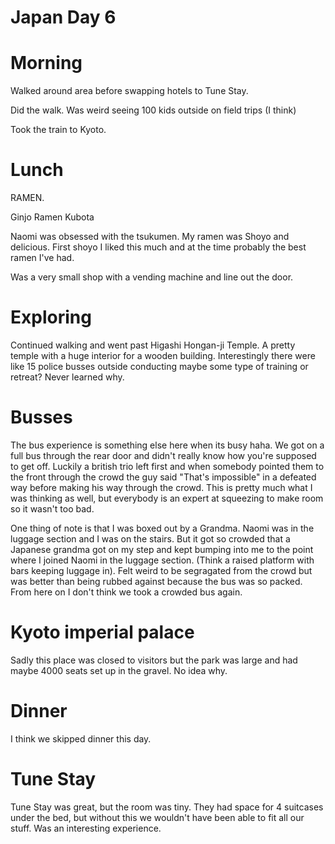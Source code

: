 # Japan Day 6

# Morning

Walked around area before swapping hotels to Tune Stay. 

Did the walk. Was weird seeing 100 kids outside on field trips (I think)

Took the train to Kyoto.

# Lunch

RAMEN. 

Ginjo Ramen Kubota

Naomi was obsessed with the tsukumen. My ramen was Shoyo and delicious. First shoyo I liked this much and at the time probably the best ramen I've had.

Was a very small shop with a vending machine and line out the door.

# Exploring

Continued walking and went past Higashi Hongan-ji Temple. A pretty temple with a huge interior for a wooden building. Interestingly there were like 15 police busses outside conducting maybe some type of training or retreat? Never learned why.

# Busses

The bus experience is something else here when its busy haha. We got on a full bus through the rear door and didn't really know how you're supposed to get off. Luckily a british trio left first and when somebody pointed them to the front through the crowd the guy said "That's impossible" in a defeated way before making his way through the crowd. This is pretty much what I was thinking as well, but everybody is an expert at squeezing to make room so it wasn't too bad.

One thing of note is that I was boxed out by a Grandma. Naomi was in the luggage section and I was on the stairs. But it got so crowded that a Japanese grandma got on my step and kept bumping into me to the point where I joined Naomi in the luggage section. (Think a raised platform with bars keeping luggage in). Felt weird to be segragated from the crowd but was better than being rubbed against because the bus was so packed. From here on I don't think we took a crowded bus again.

# Kyoto imperial palace

Sadly this place was closed to visitors but the park was large and had maybe 4000 seats set up in the gravel. No idea why.

# Dinner

I think we skipped dinner this day.

# Tune Stay

Tune Stay was great, but the room was tiny. They had space for 4 suitcases under the bed, but without this we wouldn't have been able to fit all our stuff. Was an interesting experience.
